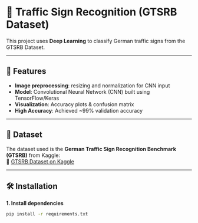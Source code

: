 # 🚦 Traffic Sign Recognition (GTSRB Dataset)

This project uses **Deep Learning** to classify German traffic signs from the GTSRB Dataset.

---

## 📌 Features
- **Image preprocessing**: resizing and normalization for CNN input  
- **Model**: Convolutional Neural Network (CNN) built using TensorFlow/Keras  
- **Visualization**: Accuracy plots & confusion matrix  
- **High Accuracy**: Achieved ~99% validation accuracy  

---

## 📂 Dataset
The dataset used is the **German Traffic Sign Recognition Benchmark (GTSRB)** from Kaggle:  
🔗 [GTSRB Dataset on Kaggle](https://www.kaggle.com/datasets/meowmeowmeowmeowmeow/gtsrb-german-traffic-sign?resource=download)  

---

## 🛠 Installation

**1. Install dependencies**  
```bash
pip install -r requirements.txt
